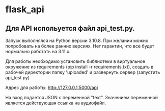 # flask_api

## Для API испольуется файл api_test.py.

Запуск выполнялся на Python версии 3.10.8. При желании можно попробовать на более ранних версиях. Нет гарантии, что все будет нормально работать на 3.11.х. 

Для работы необходимо установить библиотеки в виртуальное окружение из requirements (pip install -r requirements.txt), создать в рабочей директории папку 'uploaded' и развернуть сервер (запустить api_test.py)

Адрес для работы: http://127.0.0.1:5000/api

На вход подается JSON с переменной "text". Значением переменной является действующая ссылка на аудиофайл.


